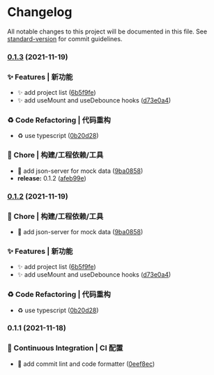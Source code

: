 # Changelog

All notable changes to this project will be documented in this file. See [standard-version](https://github.com/conventional-changelog/standard-version) for commit guidelines.

### [0.1.3](https://github.com/iolh/jira/compare/v0.1.1...v0.1.3) (2021-11-19)

### ✨ Features | 新功能

- ✨ add project list ([6b5f9fe](https://github.com/iolh/jira/commit/6b5f9fed8b4beb3d3beb8eb8a3f220723193335a))
- ✨ add useMount and useDebounce hooks ([d73e0a4](https://github.com/iolh/jira/commit/d73e0a464ed9302aa1faee7960da36d56b10bbd8))

### ♻️ Code Refactoring | 代码重构

- ♻️ use typescript ([0b20d28](https://github.com/iolh/jira/commit/0b20d28955802863131e06c79da24543c527a79a))

### 🚀 Chore | 构建/工程依赖/工具

- 🚀 add json-server for mock data ([9ba0858](https://github.com/iolh/jira/commit/9ba08588aa272267d913a71f553a1edd6f8cdddb))
- **release:** 0.1.2 ([afeb99e](https://github.com/iolh/jira/commit/afeb99ee6dbebb9faa46ebb9ec2cd7e9b7ff16a2))

### [0.1.2](https://github.com/iolh/jira/compare/v0.1.1...v0.1.2) (2021-11-19)

### 🚀 Chore | 构建/工程依赖/工具

- 🚀 add json-server for mock data ([9ba0858](https://github.com/iolh/jira/commit/9ba08588aa272267d913a71f553a1edd6f8cdddb))

### ✨ Features | 新功能

- ✨ add project list ([6b5f9fe](https://github.com/iolh/jira/commit/6b5f9fed8b4beb3d3beb8eb8a3f220723193335a))
- ✨ add useMount and useDebounce hooks ([d73e0a4](https://github.com/iolh/jira/commit/d73e0a464ed9302aa1faee7960da36d56b10bbd8))

### ♻️ Code Refactoring | 代码重构

- ♻️ use typescript ([0b20d28](https://github.com/iolh/jira/commit/0b20d28955802863131e06c79da24543c527a79a))

### 0.1.1 (2021-11-18)

### 👷 Continuous Integration | CI 配置

- 👷 add commit lint and code formatter ([0eef8ec](https://github.com/iolh/jira/commit/0eef8ecd313b27f3cfe93ef6a44da586b159eb2f))
